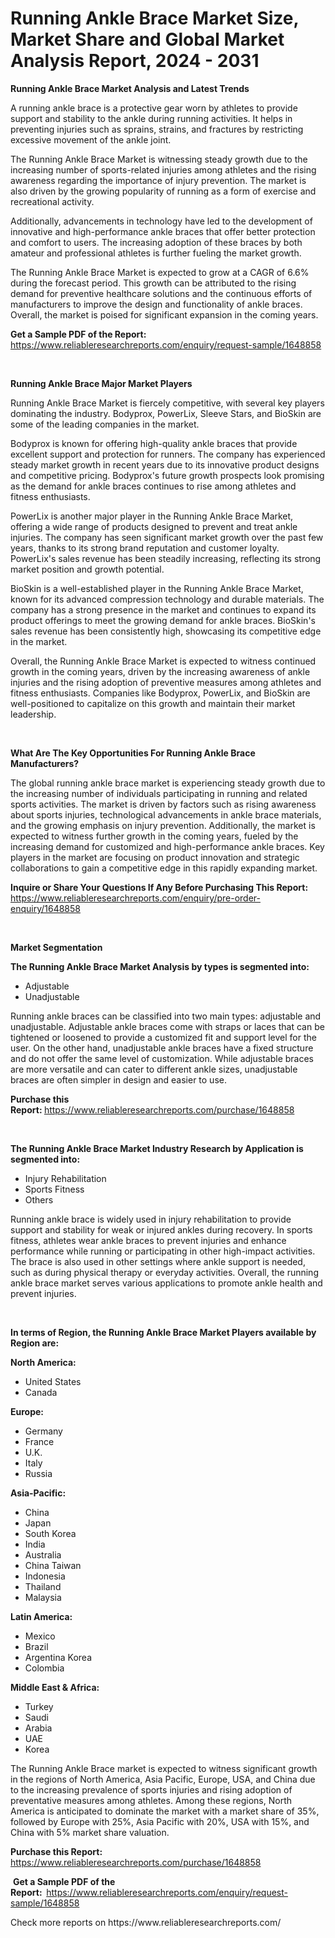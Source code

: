 <p><h1>Running Ankle Brace Market Size, Market Share and Global Market Analysis Report, 2024 - 2031</h1></p><p><strong>Running Ankle Brace Market Analysis and Latest Trends</strong></p>
<p><p>A running ankle brace is a protective gear worn by athletes to provide support and stability to the ankle during running activities. It helps in preventing injuries such as sprains, strains, and fractures by restricting excessive movement of the ankle joint.</p><p>The Running Ankle Brace Market is witnessing steady growth due to the increasing number of sports-related injuries among athletes and the rising awareness regarding the importance of injury prevention. The market is also driven by the growing popularity of running as a form of exercise and recreational activity.</p><p>Additionally, advancements in technology have led to the development of innovative and high-performance ankle braces that offer better protection and comfort to users. The increasing adoption of these braces by both amateur and professional athletes is further fueling the market growth.</p><p>The Running Ankle Brace Market is expected to grow at a CAGR of 6.6% during the forecast period. This growth can be attributed to the rising demand for preventive healthcare solutions and the continuous efforts of manufacturers to improve the design and functionality of ankle braces. Overall, the market is poised for significant expansion in the coming years.</p></p>
<p><strong>Get a Sample PDF of the Report:&nbsp;</strong> <a href="https://www.reliableresearchreports.com/enquiry/request-sample/1648858">https://www.reliableresearchreports.com/enquiry/request-sample/1648858</a></p>
<p>&nbsp;</p>
<p><strong>Running Ankle Brace Major Market Players</strong></p>
<p><p>Running Ankle Brace Market is fiercely competitive, with several key players dominating the industry. Bodyprox, PowerLix, Sleeve Stars, and BioSkin are some of the leading companies in the market.</p><p>Bodyprox is known for offering high-quality ankle braces that provide excellent support and protection for runners. The company has experienced steady market growth in recent years due to its innovative product designs and competitive pricing. Bodyprox's future growth prospects look promising as the demand for ankle braces continues to rise among athletes and fitness enthusiasts.</p><p>PowerLix is another major player in the Running Ankle Brace Market, offering a wide range of products designed to prevent and treat ankle injuries. The company has seen significant market growth over the past few years, thanks to its strong brand reputation and customer loyalty. PowerLix's sales revenue has been steadily increasing, reflecting its strong market position and growth potential.</p><p>BioSkin is a well-established player in the Running Ankle Brace Market, known for its advanced compression technology and durable materials. The company has a strong presence in the market and continues to expand its product offerings to meet the growing demand for ankle braces. BioSkin's sales revenue has been consistently high, showcasing its competitive edge in the market.</p><p>Overall, the Running Ankle Brace Market is expected to witness continued growth in the coming years, driven by the increasing awareness of ankle injuries and the rising adoption of preventive measures among athletes and fitness enthusiasts. Companies like Bodyprox, PowerLix, and BioSkin are well-positioned to capitalize on this growth and maintain their market leadership.</p></p>
<p>&nbsp;</p>
<p><strong>What Are The Key Opportunities For Running Ankle Brace Manufacturers?</strong></p>
<p><p>The global running ankle brace market is experiencing steady growth due to the increasing number of individuals participating in running and related sports activities. The market is driven by factors such as rising awareness about sports injuries, technological advancements in ankle brace materials, and the growing emphasis on injury prevention. Additionally, the market is expected to witness further growth in the coming years, fueled by the increasing demand for customized and high-performance ankle braces. Key players in the market are focusing on product innovation and strategic collaborations to gain a competitive edge in this rapidly expanding market.</p></p>
<p><strong>Inquire or Share Your Questions If Any Before Purchasing This Report:</strong> <a href="https://www.reliableresearchreports.com/enquiry/pre-order-enquiry/1648858">https://www.reliableresearchreports.com/enquiry/pre-order-enquiry/1648858</a></p>
<p>&nbsp;</p>
<p><strong>Market Segmentation</strong></p>
<p><strong>The Running Ankle Brace Market Analysis by types is segmented into:</strong></p>
<p><ul><li>Adjustable</li><li>Unadjustable</li></ul></p>
<p><p>Running ankle braces can be classified into two main types: adjustable and unadjustable. Adjustable ankle braces come with straps or laces that can be tightened or loosened to provide a customized fit and support level for the user. On the other hand, unadjustable ankle braces have a fixed structure and do not offer the same level of customization. While adjustable braces are more versatile and can cater to different ankle sizes, unadjustable braces are often simpler in design and easier to use.</p></p>
<p><strong>Purchase this Report:&nbsp;</strong><a href="https://www.reliableresearchreports.com/purchase/1648858">https://www.reliableresearchreports.com/purchase/1648858</a></p>
<p>&nbsp;</p>
<p><strong>The Running Ankle Brace Market Industry Research by Application is segmented into:</strong></p>
<p><ul><li>Injury Rehabilitation</li><li>Sports Fitness</li><li>Others</li></ul></p>
<p><p>Running ankle brace is widely used in injury rehabilitation to provide support and stability for weak or injured ankles during recovery. In sports fitness, athletes wear ankle braces to prevent injuries and enhance performance while running or participating in other high-impact activities. The brace is also used in other settings where ankle support is needed, such as during physical therapy or everyday activities. Overall, the running ankle brace market serves various applications to promote ankle health and prevent injuries.</p></p>
<p>&nbsp;</p>
<p><strong>In terms of Region, the Running Ankle Brace Market Players available by Region are:</strong></p>
<p>
    <p> <strong> North America: </strong>
        <ul>
            <li>United States</li>
            <li>Canada</li>
        </ul>
        </p> 
    <p> <strong> Europe: </strong>
        <ul>
            <li>Germany</li>
            <li>France</li>
            <li>U.K.</li>
            <li>Italy</li>
            <li>Russia</li>
        </ul>
        </p> 
    <p> <strong> Asia-Pacific: </strong>
        <ul>
            <li>China</li>
            <li>Japan</li>
            <li>South Korea</li>
            <li>India</li>
            <li>Australia</li>
            <li>China Taiwan</li>
            <li>Indonesia</li>
            <li>Thailand</li>
            <li>Malaysia</li>
        </ul>
        </p> 
    <p> <strong> Latin America: </strong>
        <ul>
            <li>Mexico</li>
            <li>Brazil</li>
            <li>Argentina Korea</li>
            <li>Colombia</li>
        </ul>
        </p> 
    <p> <strong> Middle East & Africa: </strong>
        <ul>
            <li>Turkey</li>
            <li>Saudi</li>
            <li>Arabia</li>
            <li>UAE</li>
            <li>Korea</li>
        </ul>
    </p>
    </p>
<p><p>The Running Ankle Brace market is expected to witness significant growth in the regions of North America, Asia Pacific, Europe, USA, and China due to the increasing prevalence of sports injuries and rising adoption of preventative measures among athletes. Among these regions, North America is anticipated to dominate the market with a market share of 35%, followed by Europe with 25%, Asia Pacific with 20%, USA with 15%, and China with 5% market share valuation.</p></p>
<p><strong>Purchase this Report: </strong><a href="https://www.reliableresearchreports.com/purchase/1648858">https://www.reliableresearchreports.com/purchase/1648858</a></p>
<p>&nbsp;<strong>Get a Sample PDF of the Report:&nbsp;&nbsp;</strong><a href="https://www.reliableresearchreports.com/enquiry/request-sample/1648858">https://www.reliableresearchreports.com/enquiry/request-sample/1648858</a></p>
<p><strong></strong></p>
<p>Check more reports on https://www.reliableresearchreports.com/</p>